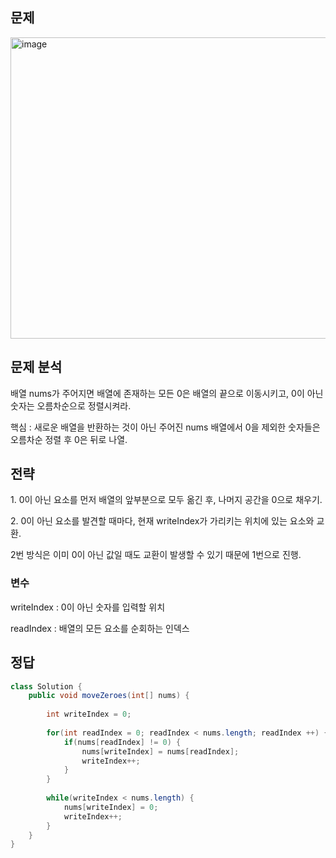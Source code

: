 ## 문제
<img width="886" height="482" alt="image" src="https://github.com/user-attachments/assets/f0810b99-d6ba-46cc-83d9-69db081709b1" />

## 문제 분석
<p>배열 nums가 주어지면 배열에 존재하는 모든 0은 배열의 끝으로 이동시키고, 0이 아닌 숫자는 오름차순으로 정렬시켜라.</p>
<p>핵심 : 새로운 배열을 반환하는 것이 아닌 주어진 nums 배열에서 0을 제외한 숫자들은 오름차순 정렬 후 0은 뒤로 나열.</p>

## 전략
<p>1. 0이 아닌 요소를 먼저 배열의 앞부분으로 모두 옮긴 후, 나머지 공간을 0으로 채우기.</p>
<p>2. 0이 아닌 요소를 발견할 때마다, 현재 writeIndex가 가리키는 위치에 있는 요소와 교환.</p>

<p>2번 방식은 이미 0이 아닌 값일 때도 교환이 발생할 수 있기 때문에 1번으로 진행.</p>

### 변수
<p>writeIndex : 0이 아닌 숫자를 입력할 위치</p>
<p>readIndex : 배열의 모든 요소를 순회하는 인덱스</p>

## 정답
```java
class Solution {
    public void moveZeroes(int[] nums) {
        
        int writeIndex = 0;
        
        for(int readIndex = 0; readIndex < nums.length; readIndex ++) {
            if(nums[readIndex] != 0) {
                nums[writeIndex] = nums[readIndex];
                writeIndex++;
            }
        }
        
        while(writeIndex < nums.length) {
            nums[writeIndex] = 0;
            writeIndex++;
        }
    }
}
```
